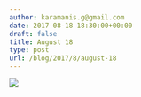 ```yaml
---
author: karamanis.g@gmail.com
date: 2017-08-18 18:30:00+00:00
draft: false
title: August 18
type: post
url: /blog/2017/8/august-18
---
```




  
   ![](https://images.squarespace-cdn.com/content/v1/4f3f61bae4b063b909445965/1503063066836-JYVMNW15OZW2N6WG30D2/ke17ZwdGBToddI8pDm48kLSERMgCVymnItqhne5EfYV7gQa3H78H3Y0txjaiv_0fDoOvxcdMmMKkDsyUqMSsMWxHk725yiiHCCLfrh8O1z5QHyNOqBUUEtDDsRWrJLTmMCg6RGY8TrcVSOIk4QoDPnvjthEs8TAhVmYN7i_-QaEW7L_Q40KNxq4S2FLq3V0y/IMG_2108.jpg?format=original)

  


